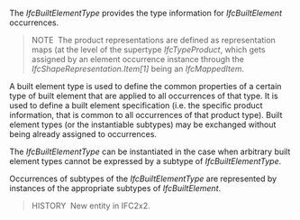 The _IfcBuiltElementType_ provides the type information for _IfcBuiltElement_ occurrences.  
> NOTE&nbsp; The product representations are defined as representation maps (at the level of the supertype _IfcTypeProduct_, which gets assigned by an element occurrence instance through the _IfcShapeRepresentation.Item[1]_ being an _IfcMappedItem_.

A built element type is used to define the common properties of a certain type of built element that are applied to all occurrences of that type. It is used to define a built element specification (i.e. the specific product information, that is common to all occurrences of that product type). Built element types (or the instantiable subtypes) may be exchanged without being already assigned to occurrences.  

The _IfcBuiltElementType_ can be instantiated in the case when arbitrary built element types cannot be expressed by a subtype of _IfcBuiltElementType_.

Occurrences of subtypes of the _IfcBuiltElementType_ are represented by instances of the appropriate subtypes of _IfcBuiltElement_.  

> HISTORY&nbsp; New entity in IFC2x2.
